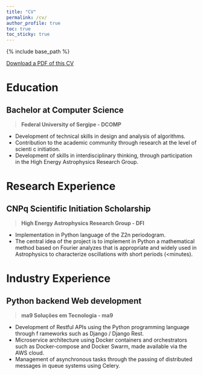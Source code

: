 ```yaml
---
title: "CV"
permalink: /cv/
author_profile: true
toc: true
toc_sticky: true
---
```


{% include base_path %}

[<i class='fas fa-download'></i> Download a PDF of this CV]({{base_path}}/files/cv.pdf)

# <i class='fa fa-graduation-cap'></i> Education

## Bachelor at Computer Science
> **Federal University of Sergipe - DCOMP**
* Development of technical skills in design and analysis of algorithms.
* Contribution to the academic community through research at the level of scienti c initiation.
* Development of skills in interdisciplinary thinking, through participation in the High Energy Astrophysics Research Group.

# <i class='fa fa-laptop'></i> Research Experience

## CNPq Scientific Initiation Scholarship
> **High Energy Astrophysics Research Group - DFI**
* Implementation in Python language of the Z2n periodogram.
* The central idea of the project is to implement in Python a
mathematical method based on Fourier analyzes that is appropriate
and widely used in Astrophysics to characterize oscillations with short
periods (<minutes).

# <i class='fa fa-briefcase'></i> Industry Experience

## Python backend Web development
> **ma9 Soluções em Tecnologia - ma9**
* Development of Restful APIs using the Python programming language through f rameworks such as Django / Django Rest.
* Microservice architecture using Docker containers and orchestrators such as Docker-compose and Docker Swarm, made available via the AWS cloud.
* Management of asynchronous tasks through the passing of distributed messages in queue systems using Celery.
